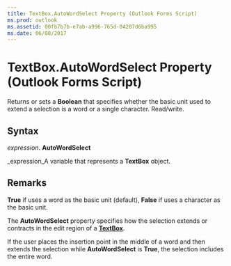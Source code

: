 ```yaml
---
title: TextBox.AutoWordSelect Property (Outlook Forms Script)
ms.prod: outlook
ms.assetid: 00fb7b7b-e7ab-a996-765d-04207d6ba995
ms.date: 06/08/2017
---
```



# TextBox.AutoWordSelect Property (Outlook Forms Script)

Returns or sets a **Boolean** that specifies whether the basic unit used to extend a selection is a word or a single character. Read/write.


## Syntax

 _expression_. **AutoWordSelect**

 _expression_A variable that represents a **TextBox** object.


## Remarks

 **True** if uses a word as the basic unit (default), **False** if uses a character as the basic unit.

The **AutoWordSelect** property specifies how the selection extends or contracts in the edit region of a **[TextBox](textbox-object-outlook-forms-script.md)**.

If the user places the insertion point in the middle of a word and then extends the selection while **AutoWordSelect** is **True**, the selection includes the entire word.


